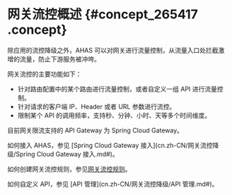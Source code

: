 # 网关流控概述 {#concept_265417 .concept}

除应用的流控降级之外，AHAS 可以对网关进行流量控制，从流量入口处拦截激增的流量，防止下游服务被冲垮。

网关流控的主要功能如下：

-   针对路由配置中的某个路由进行流量控制，或者自定义一组 API 进行流量控制。
-   针对请求的客户端 IP、Header 或者 URL 参数进行流控。
-   限制某个 API 的调用频率，支持秒、分钟、小时、天等多个时间维度。

目前网关限流支持的 API Gateway 为 Spring Cloud Gateway。

如何接入 AHAS，参见 [Spring Cloud Gateway 接入](cn.zh-CN/网关流控降级/Spring Cloud Gateway 接入.md#)。

如何创建网关流控规则，参见[网关流控规则](cn.zh-CN/网关流控降级/网关流控规则.md#)。

如何自定义 API，参见 [API 管理](cn.zh-CN/网关流控降级/API 管理.md#)。

